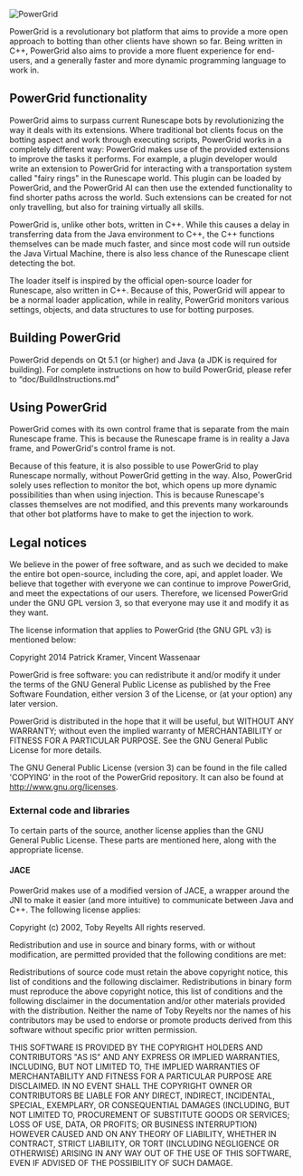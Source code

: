 ﻿![PowerGrid](http://powergrid-client.net/styles/skymiles_red/imageset/site_logo.png)

PowerGrid is a revolutionary bot platform that aims to provide a more open approach to botting than other clients have shown so far. Being written in C++, PowerGrid also aims to provide a more fluent experience for end-users, and a generally faster and more dynamic programming language to work in.  

## PowerGrid functionality ##
PowerGrid aims to surpass current Runescape bots by revolutionizing the way it deals with its extensions. Where traditional bot clients focus on the botting aspect and work through executing scripts, PowerGrid works in a completely different way: PowerGrid makes use of the provided extensions to improve the tasks it performs. For example, a plugin developer would write an extension to PowerGrid for interacting with a transportation system called "fairy rings" in the Runescape world. This plugin can be loaded by PowerGrid, and the PowerGrid AI can then use the extended functionality to find shorter paths across the world. Such extensions can be created for not only travelling, but also for training virtually all skills.

PowerGrid is, unlike other bots, written in C++. While this causes a delay in transferring data from the Java environment to C++, the C++ functions themselves can be made much faster, and since most code will run outside the Java Virtual Machine, there is also less chance of the Runescape client detecting the bot. 

The loader itself is inspired by the official open-source loader for Runescape, also written in C++. Because of this, PowerGrid will appear to be a normal loader application, while in reality, PowerGrid monitors various settings, objects, and data structures to use for botting purposes.

## Building PowerGrid ##
PowerGrid depends on Qt 5.1 (or higher) and Java (a JDK is required for building).
For complete instructions on how to build PowerGrid, please refer to 
“doc/BuildInstructions.md”

## Using PowerGrid ##
PowerGrid comes with its own control frame that is separate from the main Runescape frame.  This is because the Runescape frame is in reality a Java frame, and PowerGrid's control frame is not.

Because of this feature, it is also possible to use PowerGrid to play Runescape normally, without PowerGrid getting in the way. Also, PowerGrid solely uses reflection to monitor the bot, which opens up more dynamic possibilities than when using injection. This is because Runescape's classes themselves are not modified, and this prevents many workarounds that other bot platforms have to make to get the injection to work.

## Legal notices ##
We believe in the power of free software, and as such we decided to make the entire bot open-source, including the core, api, and applet loader. We believe that together with everyone we can continue to improve PowerGrid, and meet the expectations of our users. Therefore, we licensed PowerGrid under the GNU GPL version 3, so that everyone may use it and modify it as they want.

The license information that applies to PowerGrid (the GNU GPL v3) is mentioned below:

Copyright 2014 Patrick Kramer, Vincent Wassenaar

PowerGrid is free software: you can redistribute it and/or modify
it under the terms of the GNU General Public License as published by
the Free Software Foundation, either version 3 of the License, or
(at your option) any later version.

PowerGrid is distributed in the hope that it will be useful,
but WITHOUT ANY WARRANTY; without even the implied warranty of
MERCHANTABILITY or FITNESS FOR A PARTICULAR PURPOSE.  See the
GNU General Public License for more details.

The GNU General Public License (version 3) can be found in the file 
called 'COPYING' in the root of the PowerGrid repository. It can 
also be found at http://www.gnu.org/licenses.

### External code and libraries ###

To certain parts of the source, another license applies than the 
GNU General Public License. These parts are mentioned here, along 
with the appropriate license.

#### JACE ####
PowerGrid makes use of a modified version of JACE, a wrapper around the JNI to make it
easier (and more intuitive) to communicate between Java and C++. The following license 
applies:

Copyright (c) 2002, Toby Reyelts
All rights reserved.

Redistribution and use in source and binary forms, with or without modification,
are permitted provided that the following conditions are met:

Redistributions of source code must retain the above copyright notice,
this list of conditions and the following disclaimer.
Redistributions in binary form must reproduce the above copyright notice,
this list of conditions and the following disclaimer in the documentation
and/or other materials provided with the distribution.
Neither the name of Toby Reyelts nor the names of his contributors
may be used to endorse or promote products derived from this software
without specific prior written permission.

THIS SOFTWARE IS PROVIDED BY THE COPYRIGHT HOLDERS AND CONTRIBUTORS "AS IS"
AND ANY EXPRESS OR IMPLIED WARRANTIES, INCLUDING, BUT NOT LIMITED TO, THE
IMPLIED WARRANTIES OF MERCHANTABILITY AND FITNESS FOR A PARTICULAR PURPOSE
ARE DISCLAIMED. IN NO EVENT SHALL THE COPYRIGHT OWNER OR CONTRIBUTORS BE
LIABLE FOR ANY DIRECT, INDIRECT, INCIDENTAL, SPECIAL, EXEMPLARY, OR
CONSEQUENTIAL DAMAGES (INCLUDING, BUT NOT LIMITED TO, PROCUREMENT OF SUBSTITUTE
GOODS OR SERVICES; LOSS OF USE, DATA, OR PROFITS; OR BUSINESS INTERRUPTION)
HOWEVER CAUSED AND ON ANY THEORY OF LIABILITY, WHETHER IN CONTRACT, STRICT LIABILITY,
OR TORT (INCLUDING NEGLIGENCE OR OTHERWISE) ARISING IN ANY WAY OUT OF THE USE OF
THIS SOFTWARE, EVEN IF ADVISED OF THE POSSIBILITY OF SUCH DAMAGE.
